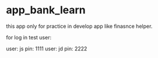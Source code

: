 # app_bank_learn

this app only for practice in develop app like finasnce helper.

for log in test user:

user: js pin: 1111
user: jd pin: 2222
